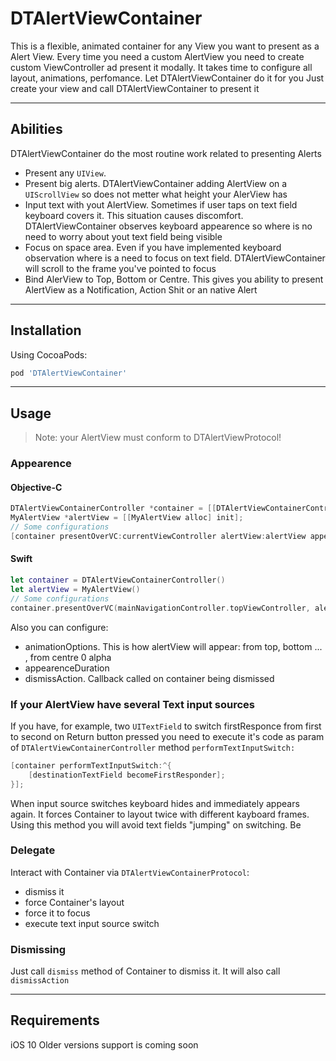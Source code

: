 # DTAlertViewContainer

This is a flexible, animated container for any View you want to present as a Alert View.
Every time you need a custom AlertView you need to create custom ViewController ad present it modally. 
It takes time to configure all layout, animations, perfomance. 
Let DTAlertViewContainer do it for you
Just create your view and call DTAlertViewContainer to present it

---
## Abilities
DTAlertViewContainer do the most routine work related to presenting Alerts
- Present any `UIView`. 
- Present big alerts. DTAlertViewContainer adding AlertView on a `UIScrollView` so does not metter what height your AlerView has
- Input text with yout AlertView. Sometimes if user taps on text field keyboard covers it. This situation causes discomfort. DTAlertViewContainer observes keyboard appearence so where is no need to worry about yout text field being visible
- Focus on space area. Even if you have implemented keyboard observation where is a need to focus on text field. DTAlertViewContainer will scroll to the frame you've pointed to focus
- Bind AlerView to Top, Bottom or Centre. This gives you ability to present AlertView as a Notification, Action Shit or an native Alert

---
## Installation
Using CocoaPods:
```ruby
pod 'DTAlertViewContainer'
```

---
## Usage
> Note: your AlertView must conform to DTAlertViewProtocol!
### Appearence
#### Objective-C
```objective-c
DTAlertViewContainerController *container = [[DTAlertViewContainerController alloc] init];
MyAlertView *alertView = [[MyAlertView alloc] init];
// Some configurations
[container presentOverVC:currentViewController alertView:alertView appearenceAnimation:DTAlertViewContainerAppearenceTypeFromTop completion:nil];
```
#### Swift
```swift
let container = DTAlertViewContainerController()
let alertView = MyAlertView()
// Some configurations
container.presentOverVC(mainNavigationController.topViewController, alert: alertView, appearenceAnimation: .fromTop, completion: nil)
```
Also you can configure:
- animationOptions. This is how alertView will appear: from top, bottom ... , from centre 0 alpha
- appearenceDuration
- dismissAction. Callback called on container being dismissed
### If your AlertView have several Text input sources
If you have, for example, two `UITextField` to switch firstResponce from first to second on Return button pressed you need to execute it's code as param of `DTAlertViewContainerController` method `performTextInputSwitch:`
```objective-c
[container performTextInputSwitch:^{
    [destinationTextField becomeFirstResponder];
}];
```
When input source switches keyboard hides and immediately appears again. It forces Container to layout twice with different kayboard frames.
Using this method you will avoid text fields "jumping" on switching. Be
### Delegate
Interact with Container via `DTAlertViewContainerProtocol`:
- dismiss it
- force Container's layout
- force it to focus
- execute text input source switch
### Dismissing
Just call `dismiss` method of Container to dismiss it. 
It will also call `dismissAction`

---
## Requirements
iOS 10
Older versions support is coming soon
